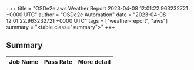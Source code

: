 +++
title = "OSDe2e aws Weather Report 2023-04-08 12:01:22.963232721 +0000 UTC"
author = "OSDe2e Automation"
date = "2023-04-08 12:01:22.963232721 +0000 UTC"
tags = ["weather-report", "aws"]
summary = "<table class=\"summary\"></table>"
+++
## Summary

| Job Name | Pass Rate | More detail |
|----------|-----------|-------------|




